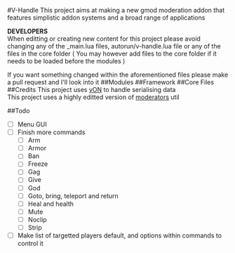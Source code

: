 #V-Handle
This project aims at making a new gmod moderation addon that features simplistic addon systems and a broad range of applications

**DEVELOPERS** <br>
When editting or creating new content for this project please avoid changing any of the _main.lua files, autorun/v-handle.lua file or any of the files in the core folder ( You may however add files to the core folder if it needs to be loaded before the modules )

If you want something changed within the aforementioned files please make a pull request and I'll look into it
##Modules
##Framework
##Core Files
##Credits
This project uses [vON](http://www.facepunch.com/showthread.php?t=1194008) to handle serialising data<br>
This project uses a highly editted version of [moderators](https://github.com/Chessnut/moderator) util

##Todo
- [ ] Menu GUI
- [ ] Finish more commands
  - [ ] Arm
  - [ ] Armor
  - [ ] Ban
  - [ ] Freeze
  - [ ] Gag
  - [ ] Give
  - [ ] God
  - [ ] Goto, bring, teleport and return
  - [ ] Heal and health
  - [ ] Mute
  - [ ] Noclip
  - [ ] Strip
- [ ] Make list of targetted players default, and options within commands to control it
